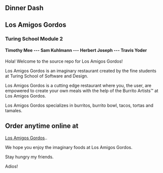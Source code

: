 ## Dinner Dash
<h2>Los Amigos Gordos</h2>
<h3>Turing School Module 2</h3>
<h4>Timothy Mee  ---  Sam Kuhlmann  ---  Herbert Joseph ---  Travis Yoder</h4>

Hola! Welcome to the source repo for Los Amigos Gordos!

Los Amigos Gordos is an imaginary restaurant created by
the fine students at Turing School of Software and Design.

Los Amigos Gordos is a cutting edge restaurant where you,
the user, are empowered to create your own meals with the
help of the Burrito Artists™ at Los Amigos Gordos.

Los Amigos Gordos specializes in burritos, burrito bowl,
tacos, tortas and tamales.

Order anytime online at 
-----------------------
 
  [Los Amigos Gordos][nyt]..


[nyt]: https://amigosgordos.herokuapp.com/
    
We hope you enjoy the imaginary foods at Los Amigos 
Gordos.

Stay hungry my friends.

Adios!
